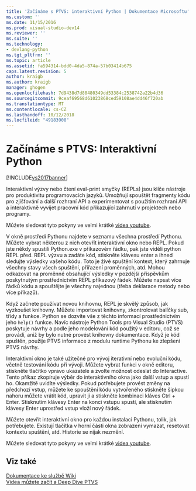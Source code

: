 ```yaml
---
title: 'Začínáme s PTVS: interaktivní Python | Dokumentace Microsoftu'
ms.custom: ''
ms.date: 11/15/2016
ms.prod: visual-studio-dev14
ms.reviewer: ''
ms.suite: ''
ms.technology:
- devlang-python
ms.tgt_pltfrm: ''
ms.topic: article
ms.assetid: fa594314-bdd0-4da5-874a-57b03414b675
caps.latest.revision: 5
author: kraigb
ms.author: kraigb
manager: ghogen
ms.openlocfilehash: 7d9438d7d80480349dd53384c2538742a22b4d36
ms.sourcegitcommit: 9ceaf69568d61023868ced59108ae4dd46f720ab
ms.translationtype: MT
ms.contentlocale: cs-CZ
ms.lasthandoff: 10/12/2018
ms.locfileid: "49183908"
---
```

# <a name="getting-started-with-ptvs-interactive-python"></a>Začínáme s PTVS: Interaktivní Python
[!INCLUDE[vs2017banner](../includes/vs2017banner.md)]

Interaktivní výzvy nebo čtení eval-print smyčky (REPLs) jsou klíče nástroje pro produktivitu programovacích jazyků.  Umožňují spouštět fragmenty kódu pro zjišťování a další rozhraní API a experimentovat s použitím rozhraní API a interaktivně vyvíjet pracovní kód přikazující zahrnutí v projektech nebo programy.  
  
 Můžete sledovat tyto pokyny ve velmi krátké [videa youtube](https://www.youtube.com/watch?v=yc2CROtTsC0&index=5&list=PLReL099Y5nRdLgGAdrb_YeTdEnd23s6Ff).  
  
 V okně prostředí Pythonu najdete v seznamu všechna prostředí Pythonu.  Můžete vybrat některou z nich otevřít interaktivní okno nebo REPL.  Pokud jste někdy spustili Python.exe v příkazovém řádku, pak jste viděli python REPL před.  REPL výzvu a zadáte kód, stiskněte klávesu enter a ihned sledujte výsledky vašeho kódu.  Toto je živé spuštění kontext, který zahrnuje všechny stavy všech spuštění, přiřazení proměnných, atd.  Mohou odkazovat na proměnné obsahující výsledky v pozdější příspěvkům poskytnutým prostřednictvím REPL příkazový řádek.  Můžete napsat více řádků kódu a spouštějte je všechny najednou (třeba deklarace metody nebo více příkazů).  
  
 Když začnete používat novou knihovnu, REPL je skvělý způsob, jak vyzkoušet knihovny.  Můžete importovat knihovny, zkontrolovat balíčky sub, třídy a funkce.  Python se dozvíte vše z těchto informací prostřednictvím jeho `help()` funkce.  Navíc nástroje Python Tools pro Visual Studio (PTVS) poskytuje návrhy a podle jeho modelování kód použitý v editoru, což se provádí, aniž by bylo nutné provést knihovny dokumentace.  Když je kód spuštěn, použije PTVS informace z modulu runtime Pythonu ke zlepšení PTVS návrhy.  
  
 Interaktivní okno je také užitečné pro vývoj iterativní nebo evoluční kódu, včetně testování kódu při vývoji.  Můžete vybrat funkci v okně editoru, stiskněte tlačítko vpravo ukazatele a zvolte možnost odeslat do Interactive.  Tento příkaz zkopíruje výběr do interaktivního okna jako další vstup a spustí ho.  Okamžitě uvidíte výsledky.  Pokud potřebujete provést změny na předchozí vstup, můžete ke spouštění kódu vytvořeného stiskněte šipkou nahoru můžete vrátit kód, upravit ji a stiskněte kombinaci kláves Ctrl + Enter.  Stisknutím klávesy Enter na konci vstupu spustí, ale stisknutím klávesy Enter uprostřed vstup vloží nový řádek.  
  
 Můžete otevřít interaktivní okno pro každou instalaci Pythonu, tolik, jak potřebujete.  Existují tlačítka v horní části okna zobrazení vymazat, resetovat kontextu spuštění, atd.  Historie se nijak nezmění.  
  
 Můžete sledovat tyto pokyny ve velmi krátké [videa youtube](https://www.youtube.com/watch?v=yc2CROtTsC0&index=5&list=PLReL099Y5nRdLgGAdrb_YeTdEnd23s6Ff).  
  
## <a name="see-also"></a>Viz také  
 [Dokumentace ke službě Wiki](https://github.com/Microsoft/PTVS/wiki/Interactive-REPL)   
 [Videa můžete začít a Deep Dive PTVS](https://www.youtube.com/playlist?list=PLReL099Y5nRdLgGAdrb_YeTdEnd23s6Ff)

